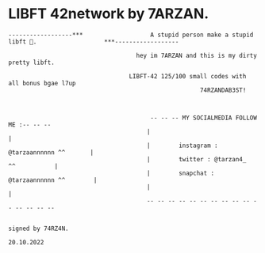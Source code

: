 
# LIBFT 42network by 7ARZAN.
    ------------------***                   A stupid person make a stupid libft 🥇.                   ***------------------
                                
                                        hey im 7ARZAN and this is my dirty pretty libft.                    

                                      LIBFT-42 125/100 small codes with all bonus bgae l7up
                                                          74RZANDAB3ST!



                                            -- -- -- MY SOCIALMEDIA FOLLOW ME :-- -- --
                                           |                                           |
                                           |        instagram : @tarzaannnnnn ^^       |
                                           |        twitter : @tarzan4_   ^^           |
                                           |        snapchat : @tarzaannnnnn ^^        |
                                           |                                           |
                                           -- -- -- -- -- -- -- -- -- -- -- -- -- -- --
                                                                                                                 
                                                                                                       signed by 74RZ4N.
                                                                                                              20.10.2022
